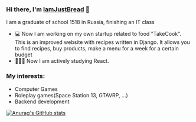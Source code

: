 
### Hi there, I'm [IamJustBread](https://github.com/IamJustBread) 👋

I am a graduate of school 1518 in Russia, finishing an IT class


- 💻 Now I am working on my own startup related to food "TakeCook". This is an improved website with recipes written in Django. It allows you to find recipes, buy products, make a menu for a week for a certain budget
- 👨🏽‍💻 Now I am actively studying React.

### My interests:
- Computer Games
- Roleplay games(Space Station 13, GTAVRP, ...)
- Backend development

[![Anurag's GitHub stats](https://github-readme-stats.vercel.app/api?username=IamJustBread&count_private=true&show_icons=true&theme=tokyonight&include_all_commits=true)](https://github.com/anuraghazra/github-readme-stats)
